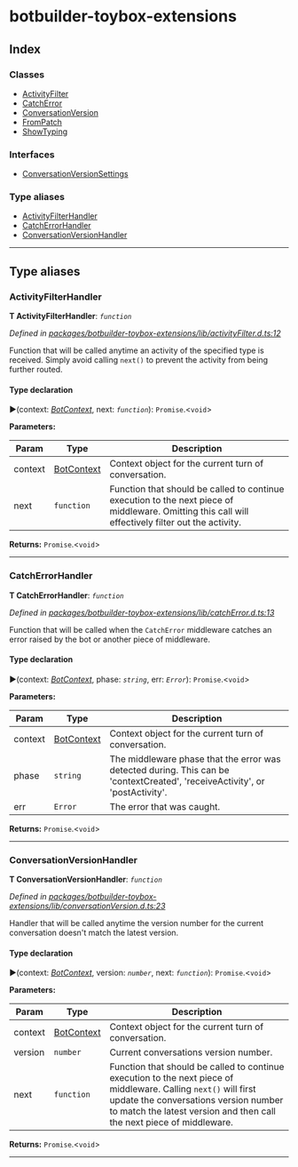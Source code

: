 


#  botbuilder-toybox-extensions


## Index

### Classes

* [ActivityFilter](classes/botbuilder_toybox_middleware.activityfilter.md)
* [CatchError](classes/botbuilder_toybox_middleware.catcherror.md)
* [ConversationVersion](classes/botbuilder_toybox_middleware.conversationversion.md)
* [FromPatch](classes/botbuilder_toybox_middleware.frompatch.md)
* [ShowTyping](classes/botbuilder_toybox_middleware.showtyping.md)


### Interfaces

* [ConversationVersionSettings](interfaces/botbuilder_toybox_middleware.conversationversionsettings.md)


### Type aliases

* [ActivityFilterHandler](#activityfilterhandler)
* [CatchErrorHandler](#catcherrorhandler)
* [ConversationVersionHandler](#conversationversionhandler)



---
## Type aliases
<a id="activityfilterhandler"></a>

###  ActivityFilterHandler

**Τ ActivityFilterHandler**:  *`function`* 

*Defined in [packages/botbuilder-toybox-extensions/lib/activityFilter.d.ts:12](https://github.com/Stevenic/botbuilder-toybox/blob/2272f9b/packages/botbuilder-toybox-extensions/lib/activityFilter.d.ts#L12)*



Function that will be called anytime an activity of the specified type is received. Simply avoid calling `next()` to prevent the activity from being further routed.

#### Type declaration
►(context: *[BotContext]()*, next: *`function`*): `Promise`.<`void`>



**Parameters:**

| Param | Type | Description |
| ------ | ------ | ------ |
| context | [BotContext]()   |  Context object for the current turn of conversation. |
| next | `function`   |  Function that should be called to continue execution to the next piece of middleware. Omitting this call will effectively filter out the activity. |





**Returns:** `Promise`.<`void`>






___

<a id="catcherrorhandler"></a>

###  CatchErrorHandler

**Τ CatchErrorHandler**:  *`function`* 

*Defined in [packages/botbuilder-toybox-extensions/lib/catchError.d.ts:13](https://github.com/Stevenic/botbuilder-toybox/blob/2272f9b/packages/botbuilder-toybox-extensions/lib/catchError.d.ts#L13)*



Function that will be called when the `CatchError` middleware catches an error raised by the bot or another piece of middleware.

#### Type declaration
►(context: *[BotContext]()*, phase: *`string`*, err: *`Error`*): `Promise`.<`void`>



**Parameters:**

| Param | Type | Description |
| ------ | ------ | ------ |
| context | [BotContext]()   |  Context object for the current turn of conversation. |
| phase | `string`   |  The middleware phase that the error was detected during. This can be 'contextCreated', 'receiveActivity', or 'postActivity'. |
| err | `Error`   |  The error that was caught. |





**Returns:** `Promise`.<`void`>






___

<a id="conversationversionhandler"></a>

###  ConversationVersionHandler

**Τ ConversationVersionHandler**:  *`function`* 

*Defined in [packages/botbuilder-toybox-extensions/lib/conversationVersion.d.ts:23](https://github.com/Stevenic/botbuilder-toybox/blob/2272f9b/packages/botbuilder-toybox-extensions/lib/conversationVersion.d.ts#L23)*



Handler that will be called anytime the version number for the current conversation doesn't match the latest version.

#### Type declaration
►(context: *[BotContext]()*, version: *`number`*, next: *`function`*): `Promise`.<`void`>



**Parameters:**

| Param | Type | Description |
| ------ | ------ | ------ |
| context | [BotContext]()   |  Context object for the current turn of conversation. |
| version | `number`   |  Current conversations version number. |
| next | `function`   |  Function that should be called to continue execution to the next piece of middleware. Calling `next()` will first update the conversations version number to match the latest version and then call the next piece of middleware. |





**Returns:** `Promise`.<`void`>






___


